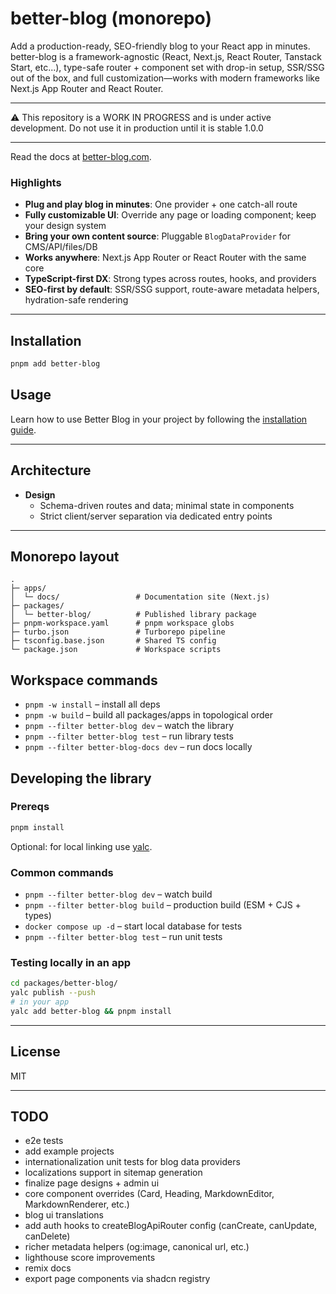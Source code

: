 # better-blog (monorepo)

Add a production-ready, SEO-friendly blog to your React app in minutes. better-blog is a framework-agnostic (React, Next.js, React Router, Tanstack Start, etc...), type-safe router + component set with drop-in setup, SSR/SSG out of the box, and full customization—works with modern frameworks like Next.js App Router and React Router.

---

⚠️ This repository is a WORK IN PROGRESS and is under active development.
Do not use it in production until it is stable 1.0.0

---

Read the docs at [better-blog.com](https://www.better-blog.com).

### Highlights

- **Plug and play blog in minutes**: One provider + one catch-all route
- **Fully customizable UI**: Override any page or loading component; keep your design system
- **Bring your own content source**: Pluggable `BlogDataProvider` for CMS/API/files/DB
- **Works anywhere**: Next.js App Router or React Router with the same core
- **TypeScript-first DX**: Strong types across routes, hooks, and providers
- **SEO-first by default**: SSR/SSG support, route-aware metadata helpers, hydration-safe rendering


---

## Installation

```bash
pnpm add better-blog
```

## Usage 

Learn how to use Better Blog in your project by following the [installation guide](https://www.better-blog.com/docs/installation).

---

## Architecture

- **Design**
  - Schema-driven routes and data; minimal state in components
  - Strict client/server separation via dedicated entry points

---

## Monorepo layout

```
.
├─ apps/
│  └─ docs/                 # Documentation site (Next.js)
├─ packages/
│  └─ better-blog/          # Published library package
├─ pnpm-workspace.yaml      # pnpm workspace globs
├─ turbo.json               # Turborepo pipeline
├─ tsconfig.base.json       # Shared TS config
└─ package.json             # Workspace scripts
```

## Workspace commands

- `pnpm -w install` – install all deps
- `pnpm -w build` – build all packages/apps in topological order
- `pnpm --filter better-blog dev` – watch the library
- `pnpm --filter better-blog test` – run library tests
- `pnpm --filter better-blog-docs dev` – run docs locally

## Developing the library

### Prereqs

```bash
pnpm install
```

Optional: for local linking use [yalc](https://github.com/wclr/yalc).

### Common commands

- `pnpm --filter better-blog dev` – watch build
- `pnpm --filter better-blog build` – production build (ESM + CJS + types)
- `docker compose up -d` – start local database for tests
- `pnpm --filter better-blog test` – run unit tests

### Testing locally in an app

```bash
cd packages/better-blog/
yalc publish --push
# in your app
yalc add better-blog && pnpm install
```

---

## License

MIT

---

## TODO
- e2e tests
- add example projects
- internationalization unit tests for blog data providers
- localizations support in sitemap generation
- finalize page designs + admin ui
- core component overrides (Card, Heading, MarkdownEditor, MarkdownRenderer, etc.)
- blog ui translations
- add auth hooks to createBlogApiRouter config (canCreate, canUpdate, canDelete)
- richer metadata helpers (og:image, canonical url, etc.)
- lighthouse score improvements
- remix docs
- export page components via shadcn registry